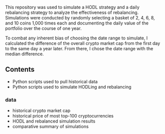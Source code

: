 This repository was used to simulate a HODL strategy and a daily rebalancing strategy to analyze the effectiveness of rebalancing.
Simulations were conducted by randomly selecting a basket of 2, 4, 6, 8, and 10 coins 1,000 times each and documenting the daily value of the portfolio over the course of one year.

To combat any inherent bias of choosing the date range to simulate, I calculated the difference of the overall crypto market cap from the
first day to the same day a year later.  From there, I chose the date range with the median difference.



## Contents

* Python scripts used to pull historical data
* Python scripts used to simulate HODLing and rebalancing

### data
  * historical crypto market cap
  * historical price of most top-100 cryptocurrencies
  * HODL and rebalanced simulation results
  * comparative summary of simulations
  
  



